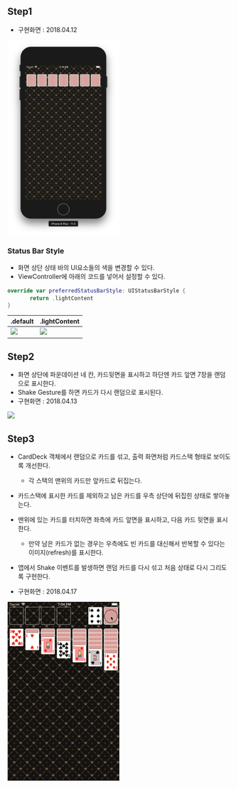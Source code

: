 ## Step1
- 구현화면 : 2018.04.12
<img src="./Screenshot/step1-1.png" width="50%">


### Status Bar Style
- 화면 상단 상태 바의 UI요소들의 색을 변경할 수 있다.
- ViewController에 아래의 코드를 넣어서 설정할 수 있다.
 ```swift
 override var preferredStatusBarStyle: UIStatusBarStyle {
		return .lightContent
}
 ```
 | .default | .lightContent     |
 | :---------- | :---------- |
 |<img src="./Screenshot/step1-3.png" width="50%">|<img src="./Screenshot/step1-2.png" width="50%">|

## Step2
- 화면 상단에 파운데이션 네 칸, 카드뒷면을 표시하고 하단엔 카드 앞면 7장을 랜덤으로 표시한다.
- Shake Gesture를 하면 카드가 다시 랜덤으로 표시된다.
- 구현화면 : 2018.04.13
<img src="./Screenshot/step2-1.gif" width="50%">

## Step3
- CardDeck 객체에서 랜덤으로 카드를 섞고, 출력 화면처럼 카드스택 형태로 보이도록 개선한다.
  - 각 스택의 맨위의 카드만 앞카드로 뒤집는다.
- 카드스택에 표시한 카드를 제외하고 남은 카드를 우측 상단에 뒤집힌 상태로 쌓아놓는다.
- 맨위에 있는 카드를 터치하면 좌측에 카드 앞면을 표시하고, 다음 카드 뒷면을 표시한다.
  - 만약 남은 카드가 없는 경우는 우측에도 빈 카드를 대신해서 반복할 수 있다는 이미지(refresh)를 표시한다.
- 앱에서 Shake 이벤트를 발생하면 랜덤 카드를 다시 섞고 처음 상태로 다시 그리도록 구현한다.

- 구현화면 : 2018.04.17
<img src="./Screenshot/step3-2.gif" width="50%">

